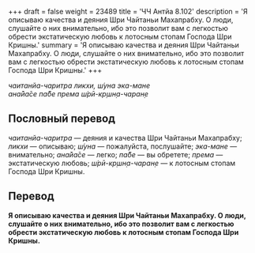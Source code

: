 +++
draft = false
weight = 23489
title = 'ЧЧ Антйа 8.102'
description = 'Я описываю качества и деяния Шри Чайтаньи Махапрабху. О люди, слушайте о них внимательно, ибо это позволит вам с легкостью обрести экстатическую любовь к лотосным стопам Господа Шри Кришны.'
summary = 'Я описываю качества и деяния Шри Чайтаньи Махапрабху. О люди, слушайте о них внимательно, ибо это позволит вам с легкостью обрести экстатическую любовь к лотосным стопам Господа Шри Кришны.'
+++

_чаитанйа-чаритра ликхи, ш́уна эка-мане  
ана̄йа̄се па̄бе према ш́рӣ-кр̣шн̣а-чаран̣е_

## Пословный перевод

_чаитанйа_\-_чаритра_ — деяния и качества Шри Чайтаньи Махапрабху; _ликхи_ — описываю; _ш́уна_ — пожалуйста, послушайте; _эка_\-_мане_ — внимательно; _ана̄йа̄се_ — легко; _па̄бе_ — вы обретете; _према_ — экстатическую любовь; _ш́рӣ_\-_кр̣шн̣а_\-_чаран̣е_ — к лотосным стопам Господа Шри Кришны.

## Перевод

**Я описываю качества и деяния Шри Чайтаньи Махапрабху. О люди, слушайте о них внимательно, ибо это позволит вам с легкостью обрести экстатическую любовь к лотосным стопам Господа Шри Кришны.**
